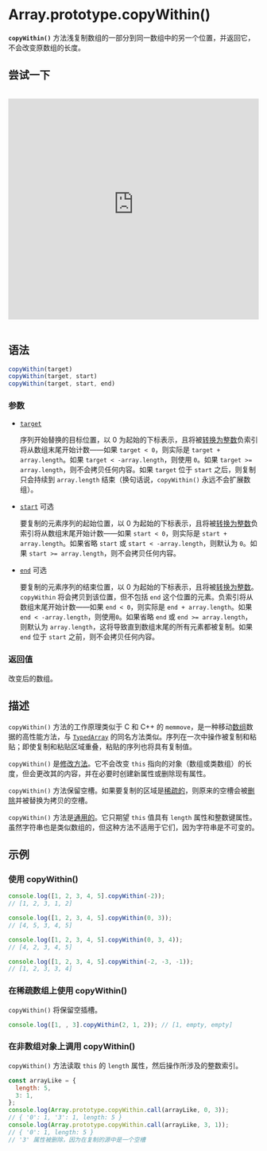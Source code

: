 # Array.prototype.copyWithin()

**`copyWithin()`** 方法浅复制数组的一部分到同一数组中的另一个位置，并返回它，不会改变原数组的长度。

## 尝试一下

<iframe class="interactive is-js-height" height="200" src="https://interactive-examples.mdn.mozilla.net/pages/js/array-copywithin.html" title="MDN Web Docs Interactive Example" loading="lazy" data-readystate="complete" style="box-sizing: border-box; border: 0px; max-width: 100%; width: 765.703px; background-color: var(--background-secondary); border-radius: var(--elem-radius); color: var(--text-primary); height: 444px; margin: 1rem 0px; padding: 0px;"></iframe>

## 语法

```js
copyWithin(target)
copyWithin(target, start)
copyWithin(target, start, end)
```

### 参数

-   [`target`](https://developer.mozilla.org/zh-CN/docs/Web/JavaScript/Reference/Global_Objects/Array/copyWithin#target)

    序列开始替换的目标位置，以 0 为起始的下标表示，且将被[转换为整数](https://developer.mozilla.org/zh-CN/docs/Web/JavaScript/Reference/Global_Objects/Number#整数转换)负索引将从数组末尾开始计数——如果 `target < 0`，则实际是 `target + array.length`。如果 `target < -array.length`，则使用 `0`。如果 `target >= array.length`，则不会拷贝任何内容。如果 `target` 位于 `start` 之后，则复制只会持续到 `array.length` 结束（换句话说，`copyWithin()` 永远不会扩展数组）。

-   [`start`](https://developer.mozilla.org/zh-CN/docs/Web/JavaScript/Reference/Global_Objects/Array/copyWithin#start) 可选

    要复制的元素序列的起始位置，以 0 为起始的下标表示，且将被[转换为整数](https://developer.mozilla.org/zh-CN/docs/Web/JavaScript/Reference/Global_Objects/Number#整数转换)负索引将从数组末尾开始计数——如果 `start < 0`，则实际是 `start + array.length`。如果省略 `start` 或 `start < -array.length`，则默认为 `0`。如果 `start >= array.length`，则不会拷贝任何内容。

-   [`end`](https://developer.mozilla.org/zh-CN/docs/Web/JavaScript/Reference/Global_Objects/Array/copyWithin#end) 可选

    要复制的元素序列的结束位置，以 0 为起始的下标表示，且将被[转换为整数](https://developer.mozilla.org/zh-CN/docs/Web/JavaScript/Reference/Global_Objects/Number#整数转换)。`copyWithin` 将会拷贝到该位置，但不包括 `end` 这个位置的元素。负索引将从数组末尾开始计数——如果 `end < 0`，则实际是 `end + array.length`。如果 `end < -array.length`，则使用`0`。如果省略 `end` 或 `end >= array.length`，则默认为 `array.length`，这将导致直到数组末尾的所有元素都被复制。如果 `end` 位于 `start` 之前，则不会拷贝任何内容。

### 返回值

改变后的数组。

## 描述

`copyWithin()` 方法的工作原理类似于 C 和 C++ 的 `memmove`，是一种移动[数组](https://developer.mozilla.org/zh-CN/docs/Web/JavaScript/Reference/Global_Objects/Array)数据的高性能方法，与 [`TypedArray`](https://developer.mozilla.org/zh-CN/docs/Web/JavaScript/Reference/Global_Objects/TypedArray/copyWithin) 的同名方法类似。序列在一次中操作被复制和粘贴；即使复制和粘贴区域重叠，粘贴的序列也将具有复制值。

`copyWithin()` 是[修改方法](https://developer.mozilla.org/zh-CN/docs/Web/JavaScript/Reference/Global_Objects/Array#复制方法和修改方法)。它不会改变 `this` 指向的对象（数组或类数组）的长度，但会更改其的内容，并在必要时创建新属性或删除现有属性。

`copyWithin()` 方法保留空槽。如果要复制的区域是[稀疏的](https://developer.mozilla.org/zh-CN/docs/Web/JavaScript/Guide/Indexed_collections#稀疏数组)，则原来的空槽会被[删除](https://developer.mozilla.org/zh-CN/docs/Web/JavaScript/Reference/Operators/delete)并被替换为拷贝的空槽。

`copyWithin()` 方法是[通用的](https://developer.mozilla.org/zh-CN/docs/Web/JavaScript/Reference/Global_Objects/Array#通用数组方法)。它只期望 `this` 值具有 `length` 属性和整数键属性。虽然字符串也是类似数组的，但这种方法不适用于它们，因为字符串是不可变的。

## 示例

### 使用 copyWithin()

```js
console.log([1, 2, 3, 4, 5].copyWithin(-2));
// [1, 2, 3, 1, 2]

console.log([1, 2, 3, 4, 5].copyWithin(0, 3));
// [4, 5, 3, 4, 5]

console.log([1, 2, 3, 4, 5].copyWithin(0, 3, 4));
// [4, 2, 3, 4, 5]

console.log([1, 2, 3, 4, 5].copyWithin(-2, -3, -1));
// [1, 2, 3, 3, 4]
```

### 在稀疏数组上使用 copyWithin()

`copyWithin()` 将保留空插槽。

```js
console.log([1, , 3].copyWithin(2, 1, 2)); // [1, empty, empty]
```

### 在非数组对象上调用 copyWithin()

`copyWithin()` 方法读取 `this` 的 `length` 属性，然后操作所涉及的整数索引。

```js
const arrayLike = {
  length: 5,
  3: 1,
};
console.log(Array.prototype.copyWithin.call(arrayLike, 0, 3));
// { '0': 1, '3': 1, length: 5 }
console.log(Array.prototype.copyWithin.call(arrayLike, 3, 1));
// { '0': 1, length: 5 }
// '3' 属性被删除，因为在复制的源中是一个空槽
```